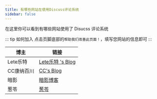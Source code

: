```yaml
---
title: 有哪些网站在使用Discuss评论系统
sidebar: false
---
```


在这里你可以看到有哪些网站使用了 Disucss 评论系统

::: tip 如何加入
点击页脚底部的`帮助我们改善此页面！`，填写您网站的信息即可
:::

| 博主 | 链接 | 
| ---- | ---- | 
| Lete乐特 | [Lete乐特 's Blog](https://blog.imlete.cn/) |
| CC康纳百川 | [CC's Blog](https://blog.ccknbc.cc/) |
| 暗影 | [暗影博客](https://dsanying.github.io/) |
| 葱苓 | [葱苓](https://blog.itciraos.cn) |
